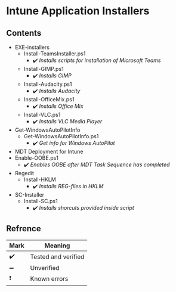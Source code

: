 # Intune Application Installers


Contents
------
* EXE-installers
  * Install-TeamsInstaller.ps1
    * :heavy_check_mark: *Installs scripts for installation of Microsoft Teams*
  * Install-GIMP.ps1
    * :heavy_check_mark: *Installs GIMP*
  * Install-Audacity.ps1
    * :heavy_check_mark: *Installs Audacity*
  * Install-OfficeMix.ps1
    * :heavy_check_mark: *Installs Office Mix*
  * Install-VLC.ps1
    * :heavy_check_mark: *Installs VLC Media Player*
* Get-WindowsAutoPilotInfo
  * Get-WindowsAutoPilotInfo.ps1
    * :heavy_check_mark: *Get info for Windows AutoPilot*
* MDT Deployment for Intune
 * Enable-OOBE.ps1
    * :heavy_check_mark: *Enables OOBE after MDT Task Sequence has completed*
* Regedit
  * Install-HKLM
    * :heavy_check_mark: *Installs REG-files in HKLM*
* SC-Installer
  * Install-SC.ps1
    * :heavy_check_mark: *Installs shorcuts provided inside script*


Refrence
------
Mark | Meaning
-----|--------
:heavy_check_mark: | Tested and verified
:heavy_minus_sign: | Unverified
:heavy_exclamation_mark: | Known errors